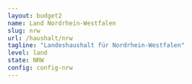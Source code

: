 ```yaml
---
layout: budget2
name: Land Nordrhein-Westfalen
slug: nrw
url: /haushalt/nrw
tagline: "Landeshaushalt für Nordrhein-Westfalen"
level: land
state: NRW
config: config-nrw
---
```



